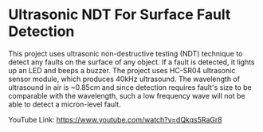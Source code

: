 # Ultrasonic NDT For Surface Fault Detection
This project uses ultrasonic non-destructive testing (NDT) technique to detect any faults on the surface of any object. If a fault is detected, it lights up an LED and beeps a buzzer.  The project uses HC-SR04 ultrasonic sensor module, which produces 40kHz ultrasound. The wavelength of ultrasound in air is ~0.85cm and since detection requires fault's size to be comparable with the wavelength, such a low frequency wave will not be able to detect a micron-level fault.

YouTube Link: https://www.youtube.com/watch?v=dQkqs5RaGr8
